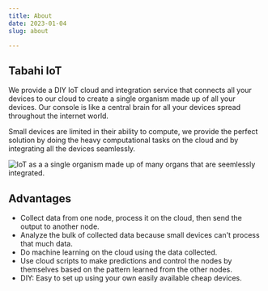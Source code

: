 ```yaml
---
title: About
date: 2023-01-04
slug: about

---
```

## Tabahi IoT

We provide a DIY IoT cloud and integration service that connects all your devices to our cloud to create a single organism made up of all your devices. Our console is like a central brain for all your devices spread throughout the internet world.

Small devices are limited in their ability to compute, we provide the perfect solution by doing the heavy computational tasks on the cloud and by integrating all the devices seamlessly.

![IoT as a a single organism made up of many organs that are seemlessly integrated.](/ttc_organism.png "IoT like an organism with remote organs")

## Advantages

* Collect data from one node, process it on the cloud, then send the output to another node.
* Analyze the bulk of collected data because small devices can't process that much data.
* Do machine learning on the cloud using the data collected.
* Use cloud scripts to make predictions and control the nodes by themselves based on the pattern learned from the other nodes.
* DIY: Easy to set up using your own easily available cheap devices.